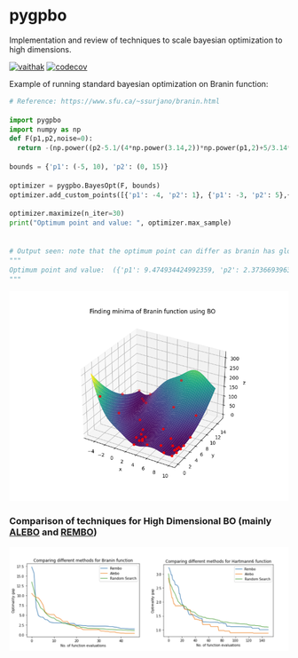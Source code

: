 # pygpbo
Implementation and review of techniques to scale bayesian optimization to high dimensions.

[![vaithak](https://circleci.com/gh/vaithak/pygpbo/tree/main.svg?style=shield&circle-token=7d1f7b0ecf2dc329ac58a128805363a2e551485c)](https://circleci.com/gh/vaithak/pygpbo/tree/main)
[![codecov](https://codecov.io/gh/vaithak/pygpbo/branch/main/graph/badge.svg?token=WWYVX47OS5)](https://codecov.io/gh/vaithak/pygpbo)

Example of running standard bayesian optimization on Branin function:
```python
# Reference: https://www.sfu.ca/~ssurjano/branin.html

import pygpbo
import numpy as np
def F(p1,p2,noise=0):
  return -(np.power((p2-5.1/(4*np.power(3.14,2))*np.power(p1,2)+5/3.14*p1-6),2)+10*(1-1/(8*3.14))*np.cos(p1)+10) + noise*np.random.randn()

bounds = {'p1': (-5, 10), 'p2': (0, 15)}

optimizer = pygpbo.BayesOpt(F, bounds)
optimizer.add_custom_points([{'p1': -4, 'p2': 1}, {'p1': -3, 'p2': 5},{'p1': 9, 'p2': 10},{'p1': 4, 'p2': 14}])

optimizer.maximize(n_iter=30)
print("Optimum point and value: ", optimizer.max_sample)


# Output seen: note that the optimum point can differ as branin has global minima at 3 different points
"""
Optimum point and value:  ({'p1': 9.474934424992359, 'p2': 2.373669396349481}, array([-0.43209275]))
"""
```
![images/Branin_StdBO.png](images/Branin_StdBO.png)  

### Comparison of techniques for High Dimensional BO (mainly [ALEBO](https://arxiv.org/abs/2001.11659) and [REMBO](https://arxiv.org/abs/1301.1942))
![combined](images/compare_combined.png)  

